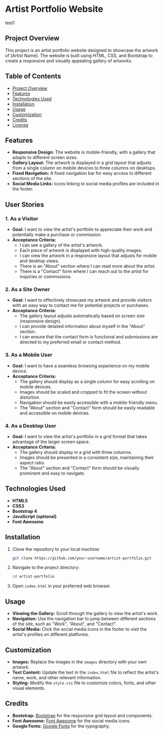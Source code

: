# Artist Portfolio Website
test1
## Project Overview

This project is an artist portfolio website designed to showcase the artwork of [Artist Name]. The website is built using HTML, CSS, and Bootstrap to create a responsive and visually appealing gallery of artworks.

## Table of Contents

- [Project Overview](#project-overview)
- [Features](#features)
- [Technologies Used](#technologies-used)
- [Installation](#installation)
- [Usage](#usage)
- [Customization](#customization)
- [Credits](#credits)
- [License](#license)

## Features

- **Responsive Design:** The website is mobile-friendly, with a gallery that adapts to different screen sizes.
- **Gallery Layout:** The artwork is displayed in a grid layout that adjusts from a single column on mobile devices to three columns on desktops.
- **Fixed Navigation:** A fixed navigation bar for easy access to different sections of the site.
- **Social Media Links:** Icons linking to social media profiles are included in the footer.

## User Stories

### 1. **As a Visitor**
   - **Goal:** I want to view the artist's portfolio to appreciate their work and potentially make a purchase or commission.
   - **Acceptance Criteria:**
     - I can see a gallery of the artist's artwork.
     - Each piece of artwork is displayed with high-quality images.
     - I can view the artwork in a responsive layout that adjusts for mobile and desktop views.
     - There is an "About" section where I can read more about the artist.
     - There is a "Contact" form where I can reach out to the artist for inquiries or commissions.

### 2. **As a Site Owner**
   - **Goal:** I want to effectively showcase my artwork and provide visitors with an easy way to contact me for potential projects or purchases.
   - **Acceptance Criteria:**
     - The gallery layout adjusts automatically based on screen size (responsive design).
     - I can provide detailed information about myself in the "About" section.
     - I can ensure that the contact form is functional and submissions are directed to my preferred email or contact method.

### 3. **As a Mobile User**
   - **Goal:** I want to have a seamless browsing experience on my mobile device.
   - **Acceptance Criteria:**
     - The gallery should display as a single column for easy scrolling on mobile devices.
     - Images should be scaled and cropped to fit the screen without distortion.
     - Navigation should be easily accessible with a mobile-friendly menu.
     - The "About" section and "Contact" form should be easily readable and accessible on mobile devices.

### 4. **As a Desktop User**
   - **Goal:** I want to view the artist's portfolio in a grid format that takes advantage of the larger screen space.
   - **Acceptance Criteria:**
     - The gallery should display in a grid with three columns.
     - Images should be presented in a consistent size, maintaining their aspect ratio.
     - The "About" section and "Contact" form should be visually prominent and easy to navigate.

## Technologies Used

- **HTML5**
- **CSS3**
- **Bootstrap 4**
- **JavaScript (optional)**
- **Font Awesome**

## Installation

1. Clone the repository to your local machine:
    ```bash
    git clone https://github.com/your-username/artist-portfolio.git
    ```
2. Navigate to the project directory:
    ```bash
    cd artist-portfolio
    ```
3. Open `index.html` in your preferred web browser.

## Usage

- **Viewing the Gallery:** Scroll through the gallery to view the artist's work.
- **Navigation:** Use the navigation bar to jump between different sections of the site, such as "Work", "About", and "Contact".
- **Social Media:** Click the social media icons in the footer to visit the artist's profiles on different platforms.

## Customization

- **Images:** Replace the images in the `images` directory with your own artwork.
- **Text Content:** Update the text in the `index.html` file to reflect the artist's name, work, and other relevant information.
- **Styling:** Modify the `style.css` file to customize colors, fonts, and other visual elements.

## Credits

- **Bootstrap:** [Bootstrap](https://getbootstrap.com/) for the responsive grid layout and components.
- **Font Awesome:** [Font Awesome](https://fontawesome.com/) for the social media icons.
- **Google Fonts:** [Google Fonts](https://fonts.google.com/) for the typography.
